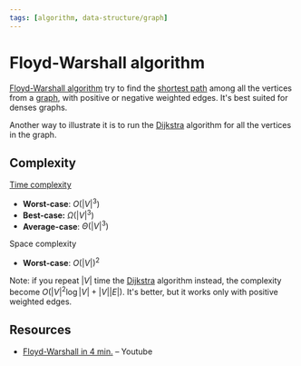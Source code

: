 ```yaml
---
tags: [algorithm, data-structure/graph]
---
```


# Floyd-Warshall algorithm

[Floyd-Warshall algorithm](https://en.wikipedia.org/wiki/Floyd%E2%80%93Warshall_algorithm) try to find the [shortest path](../problems/shortest-path.md) among all the vertices from a [graph](../../data/database/nosql/graph.md), with positive or negative weighted edges. It's best suited for denses graphs.

Another way to illustrate it is to run the [Dijkstra](dijkstra.md) algorithm for all the vertices in the graph.

## Complexity

[Time complexity](../complexity.md)
- **Worst-case**: $O(|V|^3)$
- **Best-case:** $\Omega(|V|^3)$
- **Average-case**: $\Theta(|V|^3)$

Space complexity
- **Worst-case**: $O(|V|)^2$

Note: if you repeat $|V|$ time the [Dijkstra](dijkstra.md) algorithm instead, the complexity become $O(|V|^2 \log |V|+|V||E|)$. It's better, but it works only with positive weighted edges.

## Resources

- [Floyd-Warshall in 4 min.](https://www.youtube.com/watch?v=4OQeCuLYj-4) – Youtube
